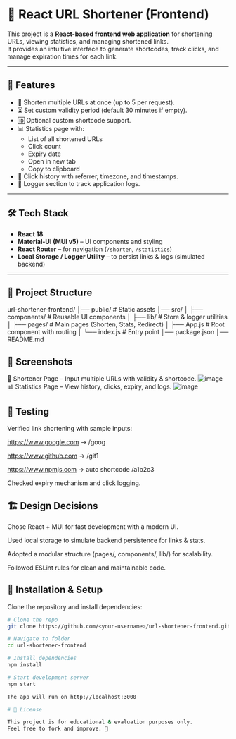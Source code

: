 # 🚀 React URL Shortener (Frontend)

This project is a **React-based frontend web application** for shortening URLs, viewing statistics, and managing shortened links.  
It provides an intuitive interface to generate shortcodes, track clicks, and manage expiration times for each link.

---

## 📌 Features

- 🔗 Shorten multiple URLs at once (up to 5 per request).  
- ⏳ Set custom validity period (default 30 minutes if empty).  
- 🆔 Optional custom shortcode support.  
- 📊 Statistics page with:
  - List of all shortened URLs
  - Click count
  - Expiry date
  - Open in new tab
  - Copy to clipboard
- 📜 Click history with referrer, timezone, and timestamps.
- 📝 Logger section to track application logs.

---

## 🛠️ Tech Stack

- **React 18**
- **Material-UI (MUI v5)** – UI components and styling
- **React Router** – for navigation (`/shorten`, `/statistics`)
- **Local Storage / Logger Utility** – to persist links & logs (simulated backend)

---

## 📂 Project Structure

url-shortener-frontend/
│── public/ # Static assets
│── src/
│ ├── components/ # Reusable UI components
│ ├── lib/ # Store & logger utilities
│ ├── pages/ # Main pages (Shorten, Stats, Redirect)
│ ├── App.js # Root component with routing
│ └── index.js # Entry point
│── package.json
│── README.md

## 📸 Screenshots

🔗 Shortener Page – Input multiple URLs with validity & shortcode.
![image](<img width="1920" height="1080" alt="Shortener" src="https://github.com/user-attachments/assets/911412d6-12b3-41eb-9fa2-3deb98bd1603" />)
📊 Statistics Page – View history, clicks, expiry, and logs.
![image](<img width="1920" height="1080" alt="Screenshot (67)" src="https://github.com/user-attachments/assets/f3f8e38e-64a6-462a-87da-6bdf9fa6262c" />)

## 🧪 Testing

Verified link shortening with sample inputs:

https://www.google.com → /goog

https://www.github.com → /git1

https://www.npmjs.com → auto shortcode /a1b2c3

Checked expiry mechanism and click logging.

## 🏗️ Design Decisions

Chose React + MUI for fast development with a modern UI.

Used local storage to simulate backend persistence for links & stats.

Adopted a modular structure (pages/, components/, lib/) for scalability.

Followed ESLint rules for clean and maintainable code.

## 🔧 Installation & Setup

Clone the repository and install dependencies:

```bash
# Clone the repo
git clone https://github.com/<your-username>/url-shortener-frontend.git

# Navigate to folder
cd url-shortener-frontend

# Install dependencies
npm install

# Start development server
npm start

The app will run on http://localhost:3000

# 📜 License

This project is for educational & evaluation purposes only.
Feel free to fork and improve. 🚀

